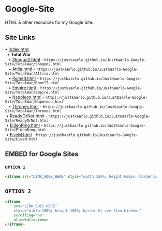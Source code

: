 # Google-Site
HTML &amp; other resources for my Google Site.  

## Site Links  
• [index.html](https://justkaarlo.github.io/JustKaarlo-Google-Site/)  
&nbsp; • **Total War**  
&nbsp;&nbsp; • [Shogun2.html](https://justkaarlo.github.io/JustKaarlo-Google-Site/TotalWar/Shogun2.html)  - `https://justkaarlo.github.io/JustKaarlo-Google-Site/TotalWar/Shogun2.html`  
&nbsp;&nbsp; • [Attila.html](https://justkaarlo.github.io/JustKaarlo-Google-Site/TotalWar/Attila.html) - `https://justkaarlo.github.io/JustKaarlo-Google-Site/TotalWar/Attila.html`  
&nbsp;&nbsp; • [RomeII.html](https://justkaarlo.github.io/JustKaarlo-Google-Site/TotalWar/RomeII.html) - `https://justkaarlo.github.io/JustKaarlo-Google-Site/TotalWar/RomeII.html`  
&nbsp;&nbsp; • [Empire.html](https://justkaarlo.github.io/JustKaarlo-Google-Site/TotalWar/Empire.html) - `https://justkaarlo.github.io/JustKaarlo-Google-Site/TotalWar/Empire.html`  
&nbsp;&nbsp; • [Napoleon.html](https://justkaarlo.github.io/JustKaarlo-Google-Site/TotalWar/Napoleon.html) - `https://justkaarlo.github.io/JustKaarlo-Google-Site/TotalWar/Napoleon.html`  
&nbsp;&nbsp; • [Thrones.html](https://justkaarlo.github.io/JustKaarlo-Google-Site/TotalWar/Thrones.html) - `https://justkaarlo.github.io/JustKaarlo-Google-Site/TotalWar/Thrones.html`  
&nbsp;• [ReadyOrNot.html](https://justkaarlo.github.io/JustKaarlo-Google-Site/ReadyOrNot.html) - `https://justkaarlo.github.io/JustKaarlo-Google-Site/ReadyOrNot.html`  
&nbsp;• [EldenRing.html](https://justkaarlo.github.io/JustKaarlo-Google-Site/EldenRing.html) - `https://justkaarlo.github.io/JustKaarlo-Google-Site/EldenRing.html`  
&nbsp;• [FiveM.html](https://justkaarlo.github.io/JustKaarlo-Google-Site/FiveM.html) - `https://justkaarlo.github.io/JustKaarlo-Google-Site/FiveM.html`  

## EMBED for Google Sites
### `OPTION 1`
```html
<iframe src="LINK_GOES_HERE" style="width:100%; height:600px; border:0;" allowfullscreen></iframe>
```

## `OPTION 2`
```html
<iframe
    src="LINK_GOES_HERE"
    style="width:100%; height:100%; border:0; overflow:hidden;"
    scrolling="no"
    allowfullscreen>
</iframe>
```
